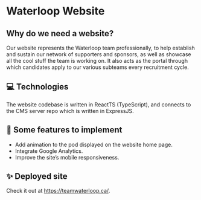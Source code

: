 # Waterloop Website

## Why do we need a website?

Our website represents the Waterloop team professionally, to help establish and sustain our network of supporters and sponsors, as well as showcase all the cool stuff the team is working on. It also acts as the portal through which candidates apply to our various subteams every recruitment cycle.

## 💻 Technologies

The website codebase is written in ReactTS (TypeScript), and connects to the CMS server repo which is written in ExpressJS.

## 🔨 Some features to implement

- Add animation to the pod displayed on the website home page.
- Integrate Google Analytics.
- Improve the site’s mobile responsiveness.

## ✨ Deployed site

Check it out at https://teamwaterloop.ca/.
